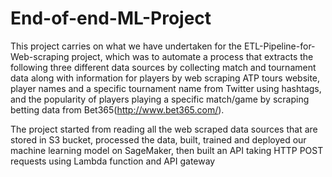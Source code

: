 # End-of-end-ML-Project

This project carries on what we have undertaken for the ETL-Pipeline-for-Web-scraping project, which was to automate a process that extracts the following three different data sources by collecting match and tournament data along with information for players by web scraping ATP tours website, player names and a specific tournament name from Twitter using hashtags, and the popularity of players playing a specific match/game by scraping betting data from
Bet365(http://www.bet365.com/).

The project started from reading all the web scraped data sources that are stored in S3 bucket, processed the data, built, trained and deployed our machine learning model on SageMaker, then built an API taking HTTP POST requests using Lambda function and API gateway


